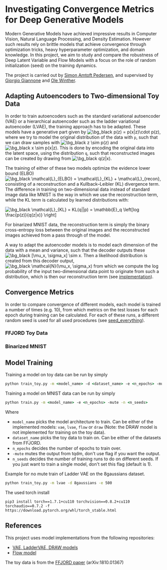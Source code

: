 # Investigating Convergence Metrics for Deep Generative Models

Modern Generative Models have achieved impressive results in Computer Vision, Natural Language Processing, and Density Estimation. However such results rely on brittle models that achieve convergence through optimization tricks, heavy hyperparameter optimization, and domain knowledge. In this project, we aim to study and compare the robustness of Deep Latent Variable and Flow Models with a focus on the role of random initialization (seed) on the training dynamics.

The project is carried out by [Simon Amtoft Pedersen](https://github.com/simonamtoft), and supervised by [Giorgio Giannone](https://georgosgeorgos.github.io/) and [Ole Winther](https://orbit.dtu.dk/en/persons/ole-winther).


## Adapting Autoencoders to Two-dimensional Toy Data

In order to train autoencoders such as the standard variational autoencoder (VAE) or a hierarchical autoencoder such as the ladder variational autoencoder (LVAE), the training approach has to be adapted. These models have a generative part given by <img src="https://latex.codecogs.com/png.image?\dpi{120}&space;\bg_black&space;p(z)&space;=&space;p(x|z)\cdot&space;p(z)" title="\bg_black p(z) = p(x|z)\cdot p(z)" />, where we try to model the original distribution of the data with `p`, such that we can draw samples with <img src="https://latex.codecogs.com/png.image?\dpi{120}&space;\bg_black&space;z&space;\sim&space;p(z)" title="\bg_black z \sim p(z)" /> and <img src="https://latex.codecogs.com/png.image?\dpi{120}&space;\bg_black&space;x&space;\sim&space;p(x|z)" title="\bg_black x \sim p(x|z)" />. This is done by encoding the original data into the latent space, using the distribution `q`, such that reconstructed images can be created by drawing from <img src="https://latex.codecogs.com/png.image?\dpi{120}&space;\bg_black&space;q(z|x)" title="\bg_black q(z|x)" />.

The training of either of these two models optimize the evidence lower bound (ELBO) <img src="https://latex.codecogs.com/png.image?\dpi{120}&space;\bg_black&space;\mathcal{L}_{ELBO}&space;=&space;\mathcal{L}_{KL}&space;&plus;&space;\mathcal{L}_{recon}" title="\bg_black \mathcal{L}_{ELBO} = \mathcal{L}_{KL} + \mathcal{L}_{recon}" />, consisting of a reconstruction and a Kullback–Leibler (KL) divergence term. The difference in training on two-dimensional data instead of standard image data like MNIST is the way in which we use the reconstruction term, while the KL term is calculated by learned distributions with: 

<img src="https://latex.codecogs.com/png.image?\dpi{120}&space;\bg_black&space;\mathcal{L}_{KL}&space;=&space;KL(q||p)&space;=&space;\mathbb{E}_q&space;\left[log&space;\frac{p(z)}{q(z|x)}&space;\right]" title="\bg_black \mathcal{L}_{KL} = KL(q||p) = \mathbb{E}_q \left[log \frac{p(z)}{q(z|x)} \right]" /> 

For binarized MNIST data, the reconstruction term is simply the binary cross-entropy loss between the original images and the reconstructed images achieved from a pass through of the model. 

A way to adapt the autoencoder models is to model each dimension of the data with a mean and variance, such that the decoder outputs these <img src="https://latex.codecogs.com/png.image?\dpi{120}&space;\bg_black&space;[\mu_x,&space;\sigma_x]&space;\sim&space;x&space;" title="\bg_black [\mu_x, \sigma_x] \sim x " />. Then a likelihood distribution is created from this decoder output, <img src="https://latex.codecogs.com/png.image?\dpi{120}&space;\bg_black&space;\mathcal{N}(\mu_x,&space;\sigma_x)" title="\bg_black \mathcal{N}(\mu_x, \sigma_x)" /> from which we compute the log probability of the input two-dimensional data point to originate from such a distribution, which is then our reconstruction term (see [implementation](https://github.com/simonamtoft/generative-convergence/blob/main/trainers_toy/train_vae.py#L69)).




## Convergence Metrics
In order to compare convergence of different models, each model is trained a number of times (e.g. 10), from which metrics on the test losses for each epoch during training can be calculated. For each of these runs, a different random seed is used for all used procedures (see [seed_everything](https://github.com/simonamtoft/generative-convergence/blob/main/lib/random_seed.py)).


### FFJORD Toy Data



### Binarized MNIST 


## Model Training

Training a model on toy data can be run by simply

```cmd
python train_toy.py -m <model_name> -d <dataset_name> -e <n_epochs> -mute -n <n_seeds>
```

Training a model on MNIST data can be run by simply

```cmd
python train.py -m <model_name> -e <n_epochs> -mute -n <n_seeds>
```


Where

- `model_name` picks the model architecture to train. Can be either of the implemented models: `vae`, `lvae`, `flow` or `draw` (Note: the DRAW model is not implemented for training on the toy data).
- `dataset_name` picks the toy data to train on. Can be either of the datasets from FFJORD.
- `n_epochs` decides the number of epochs to train over.
- `-mute` mutes the output from tqdm, don't use flag if you want the output.
- `n_seeds` decides the number of training runs to do on different seeds. If you just want to train a single model, don't set this flag (default is 1).

Example for no mute train of Ladder VAE on the 8gaussians dataset.

```cmd
python train_toy.py -m lvae -d 8gaussians -e 500
```

The used torch install

```pip3 install torch==1.7.1+cu110 torchvision==0.8.2+cu110 torchaudio==0.7.2 -f https://download.pytorch.org/whl/torch_stable.html```


## References
This project uses model implementations from the following repositories:

- [VAE, LadderVAE, DRAW models](https://github.com/simonamtoft/recurrence-and-attention-latent-variable-models)
- [Flow model](https://github.com/didriknielsen/survae_flows)

The toy data is from the [FFJORD paper](https://arxiv.org/abs/1810.01367) (arXiv:1810.01367)
